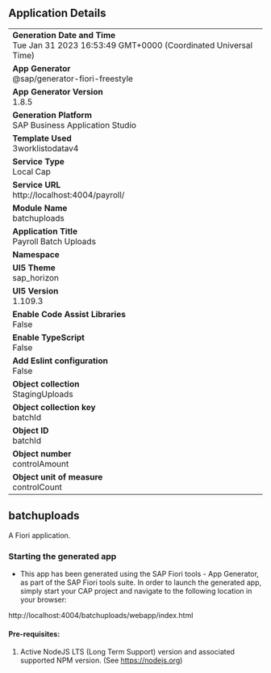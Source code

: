 ## Application Details
|               |
| ------------- |
|**Generation Date and Time**<br>Tue Jan 31 2023 16:53:49 GMT+0000 (Coordinated Universal Time)|
|**App Generator**<br>@sap/generator-fiori-freestyle|
|**App Generator Version**<br>1.8.5|
|**Generation Platform**<br>SAP Business Application Studio|
|**Template Used**<br>3worklistodatav4|
|**Service Type**<br>Local Cap|
|**Service URL**<br>http://localhost:4004/payroll/
|**Module Name**<br>batchuploads|
|**Application Title**<br>Payroll Batch Uploads|
|**Namespace**<br>|
|**UI5 Theme**<br>sap_horizon|
|**UI5 Version**<br>1.109.3|
|**Enable Code Assist Libraries**<br>False|
|**Enable TypeScript**<br>False|
|**Add Eslint configuration**<br>False|
|**Object collection**<br>StagingUploads|
|**Object collection key**<br>batchId|
|**Object ID**<br>batchId|
|**Object number**<br>controlAmount|
|**Object unit of measure**<br>controlCount|

## batchuploads

A Fiori application.

### Starting the generated app

-   This app has been generated using the SAP Fiori tools - App Generator, as part of the SAP Fiori tools suite.  In order to launch the generated app, simply start your CAP project and navigate to the following location in your browser:

http://localhost:4004/batchuploads/webapp/index.html

#### Pre-requisites:

1. Active NodeJS LTS (Long Term Support) version and associated supported NPM version.  (See https://nodejs.org)


